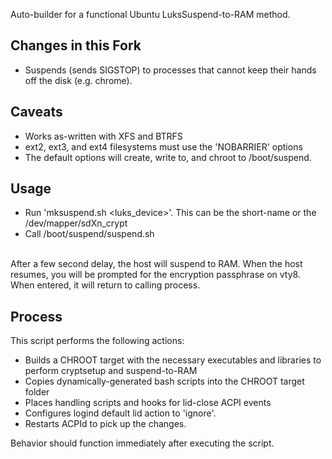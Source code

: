 Auto-builder for a functional Ubuntu LuksSuspend-to-RAM method.

## Changes in this Fork
- Suspends (sends SIGSTOP) to processes that cannot keep their hands off the disk (e.g. chrome).

## Caveats
- Works as-written with XFS and BTRFS
- ext2, ext3, and ext4 filesystems must use the 'NOBARRIER' options
- The default options will create, write to, and chroot to /boot/suspend.

## Usage
- Run 'mksuspend.sh &lt;luks_device&gt;'. This can be the short-name or the /dev/mapper/sdXn_crypt<br>
- Call /boot/suspend/suspend.sh<br><br>

After a few second delay, the host will suspend to RAM. When the host resumes, you will be prompted for the encryption passphrase on vty8. When entered, it will return to calling process.

## Process
This script performs the following actions:
- Builds a CHROOT target with the necessary executables and libraries to perform cryptsetup and suspend-to-RAM
- Copies dynamically-generated bash scripts into the CHROOT target folder
- Places handling scripts and hooks for lid-close ACPI events
- Configures logind default lid action to 'ignore'.
- Restarts ACPId to pick up the changes.

Behavior should function immediately after executing the script.
